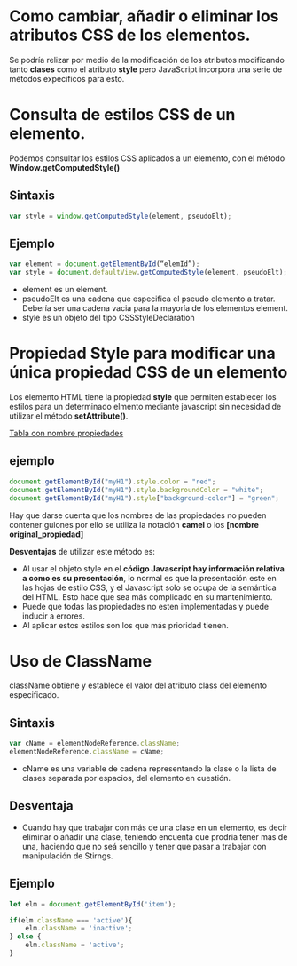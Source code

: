 # Como cambiar, añadir o eliminar los atributos CSS de los elementos.

Se podría relizar por medio de la modificación de los atributos modificando tanto **clases** como el atributo **style** pero JavaScript incorpora una serie de métodos expecificos para esto.

# Consulta de estilos CSS de un elemento.
Podemos consultar los estilos CSS aplicados a un elemento, con el método **Window.getComputedStyle()**
## Sintaxis
```javascript
var style = window.getComputedStyle(element, pseudoElt);
```

## Ejemplo
```javascript
var element = document.getElementById(“elemId”);
var style = document.defaultView.getComputedStyle(element, pseudoElt);
```
- element es un element.
- pseudoElt es una cadena que especifica el pseudo elemento a tratar. Debería ser una cadena vacia para la mayoría de los elementos element.
- style es un objeto del tipo CSSStyleDeclaration

# Propiedad Style para modificar una única propiedad CSS de un elemento

Los elemento HTML tiene la propiedad **style** que permiten establecer los estilos para un determinado elmento mediante javascript sin necesidad de utilizar  el método **setAttribute()**. 

[Tabla con nombre propiedades](https://www.w3schools.com/jsref/dom_obj_style.asp)

## ejemplo
```javascript
document.getElementById("myH1").style.color = "red";
document.getElementById("myH1").style.backgroundColor = "white";
document.getElementById("myH1").style["background-color"] = "green";
```
Hay que darse cuenta que los nombres de las propiedades no pueden contener guiones por ello se utiliza la notación **camel** o los **[nombre original_propiedad]** 

**Desventajas** de utilizar este método es:

- Al usar el objeto style en el **código Javascript hay información relativa a como es su presentación**, lo normal es que la presentación este en las hojas de estilo CSS, y el Javascript solo se ocupa de la semántica del HTML. Esto hace que sea más complicado en su mantenimiento.
- Puede que todas las propiedades no esten implementadas y puede inducir a errores.
- Al aplicar estos estilos son los que más prioridad tienen.

# Uso de ClassName
className obtiene y establece el valor del atributo class del elemento especificado.

## Sintaxis
```javascript
var cName = elementNodeReference.className;
elementNodeReference.className = cName;
```
- cName es una variable de cadena representando la clase o la lista de clases separada por espacios, del elemento en cuestión.

## Desventaja
- Cuando hay que trabajar con más de una clase en un elemento, es decir eliminar o añadir una clase, teniendo encuenta que prodria tener más de una, haciendo que no seá sencillo y tener que pasar a trabajar con manipulación de Stirngs.

## Ejemplo
```javascript
let elm = document.getElementById('item');

if(elm.className === 'active'){
    elm.className = 'inactive';
} else {
    elm.className = 'active';
}
```
